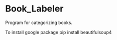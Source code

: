 # Book_Labeler

Program for categorizing books.

To install google package
pip install beautifulsoup4